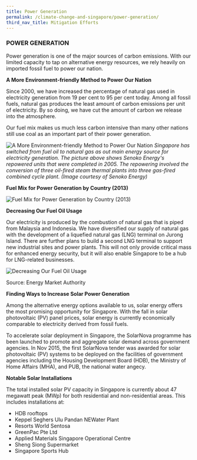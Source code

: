 ```yaml
---
title: Power Generation
permalink: /climate-change-and-singapore/power-generation/
third_nav_title: Mitigation Efforts
---
```


### POWER GENERATION

Power generation is one of the major sources of carbon emissions. With our limited capacity to tap on alternative energy resources, we rely heavily on imported fossil fuel to power our nation.

**A More Environment-friendly Method to Power Our Nation**

Since 2000, we have increased the percentage of natural gas used in electricity generation from 19 per cent to 95 per cent today. Among all fossil fuels, natural gas produces the least amount of carbon emissions per unit of electricity. By so doing, we have cut the amount of carbon we release into the atmosphere.

Our fuel mix makes us much less carbon intensive than many other nations still use coal as an important part of their power generation.

![A More Environment-friendly Method to Power Our Nation](https://www.nccs.gov.sg/images/default-source/default-album/a-more-enviroment-friendly-method-to-power-our-nation.jpg "A More Environment-friendly Method to Power Our Nation")
*Singapore has switched from fuel oil to natural gas as out main energy source for electricity generation. The picture above shows Senoko Energy's repowered units that were completed in 2005. The repowering involved the conversion of three oil-fired steam thermal plants into three gas-fired combined cycle plant. (Image courtesy of Senoko Energy)*

**Fuel Mix for Power Generation by Country (2013)**

![Fuel Mix for Power Generation by Country (2013)](https://www.nccs.gov.sg/images/default-source/default-album/fuel-mix-for-power-generation-by-country-2013.jpg "Fuel Mix for Power Generation by Country (2013)")

**Decreasing Our Fuel Oil Usage**

Our electricity is produced by the combustion of natural gas that is piped from Malaysia and Indonesia. We have diversified our supply of natural gas with the development of a liquefied natural gas (LNG) terminal on Jurong Island. There are further plans to build a second LNG terminal to support new industrial sites and power plants. This will not only provide critical mass for enhanced energy security, but it will also enable Singapore to be a hub for LNG-related businesses.

![Decreasing Our Fuel Oil Usage](https://www.nccs.gov.sg/images/default-source/default-album/decreasing-our-fuel-oil-usage.jpg "Decreasing Our Fuel Oil Usage")

Source: Energy Market Authority

**Finding Ways to Increase Solar Power Generation**

Among the alternative energy options available to us, solar energy offers the most promising opportunity for Singapore. With the fall in solar photovoltaic (PV) panel prices, solar energy is currently economically comparable to electricity derived from fossil fuels.

To accelerate solar deployment in Singapore, the SolarNova programme has been launched to promote and aggregate solar demand across government agencies. In Nov 2015, the first SolarNova tender was awarded for solar photovoltaic (PV) systems to be deployed on the facilities of government agencies including the Housing Development Board (HDB), the Ministry of Home Affairs (MHA), and PUB, the national water angecy.

**Notable Solar Installations**

The total installed solar PV capacity in Singapore is currently about 47 megawatt peak (MWp) for both residential and non-residential areas. This includes installations at:

* HDB rooftops
* Keppel Seghers Ulu Pandan NEWater Plant
* Resorts World Sentosa
* GreenPac Pte Ltd
* Applied Materials Singapore Operational Centre
* Sheng Siong Supermarket
* Singapore Sports Hub

